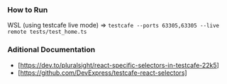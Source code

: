 ### How to Run
WSL (using testcafe live mode) => `testcafe --ports 63305,63305 --live remote tests/test_home.ts` 

### Aditional Documentation
- [https://dev.to/pluralsight/react-specific-selectors-in-testcafe-22k5]
- [https://github.com/DevExpress/testcafe-react-selectors]
